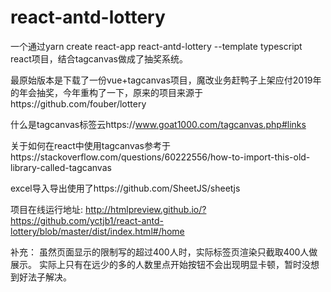 # react-antd-lottery
一个通过yarn create react-app react-antd-lottery --template typescript react项目，结合tagcanvas做成了抽奖系统。

最原始版本是下载了一份vue+tagcanvas项目，魔改业务赶鸭子上架应付2019年的年会抽奖，今年重构了一下，原来的项目来源于https://github.com/fouber/lottery

什么是tagcanvas标签云https://www.goat1000.com/tagcanvas.php#links

关于如何在react中使用tagcanvas参考于https://stackoverflow.com/questions/60222556/how-to-import-this-old-library-called-tagcanvas

excel导入导出使用了https://github.com/SheetJS/sheetjs


项目在线运行地址:
http://htmlpreview.github.io/?https://github.com/yctjb1/react-antd-lottery/blob/master/dist/index.html#/home

补充：
虽然页面显示的限制写的超过400人时，实际标签页渲染只截取400人做展示。
实际上只有在远少的多的人数里点开始按钮不会出现明显卡顿，暂时没想到好法子解决。




